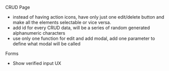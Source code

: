 CRUD Page
- instead of having action icons, have only just one edit/delete button and make all the elements selectable or vice versa.
- add id for every CRUD data, will be a series of random generated alphanumeric characters
- use only one function for edit and add modal, add one parameter to define what modal will be called

Forms
- Show verified input UX